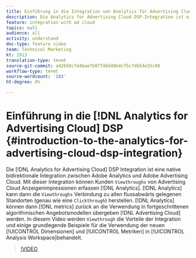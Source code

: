 ```yaml
---
title: Einführung in die Integration von Analytics für Advertising Cloud DSP
description: Die Analytics for Advertising Cloud DSP-Integration ist eine native bidirektionale Integration zwischen Adobe Analytics und Adobe Advertising Cloud. Mit dieser Integration können Kunden Durchsichten aus Advertising Cloud-Anzeigenimpressionen in Analytics erfassen. Analytics kann dann die Durchsichten mit allen nachgelagerten Site-Aktivitäten verbinden (genau wie ein Clickthrough). Analytics kann dann Metriken zurück an Advertising Cloud übergeben, um sie in erweiterten algorithmischen Angebotsmodellen zu verwenden. In diesem Video werden die Vorteile der Integration und einige grundlegende Beispiele für die Verwendung der neuen Dimensionen/Metriken in Analysis Workspace behandelt.
feature: integration with ad cloud
topics: null
audience: all
activity: understand
doc-type: feature video
team: Technical Marketing
kt: 2913
translation-type: tm+mt
source-git-commit: a42658cfd4bae7b077ddd48b4cf5c7db54e35c98
workflow-type: tm+mt
source-wordcount: '183'
ht-degree: 0%

---
```



# Einführung in die [!DNL Analytics for Advertising Cloud] DSP {#introduction-to-the-analytics-for-advertising-cloud-dsp-integration}

Die [!DNL Analytics for Advertising Cloud] DSP Integration ist eine native bidirektionale Integration zwischen Adobe Analytics und Adobe Advertising Cloud. Mit dieser Integration können Kunden `Viewthroughs` von Advertising Cloud Anzeigenimpressionen erfassen [!DNL Analytics]. [!DNL Analytics] kann dann die `Viewthroughs` Verbindung zu allen flussabwärts gelegenen Standorten (genau wie eine `Clickthrough`) herstellen. [!DNL Analytics] können dann [!DNL metrics] zurück an die Verwendung in fortgeschrittenen algorithmischen Angebotsmodellen übergeben [!DNL Advertising Cloud] werden. In diesem Video werden `Viewthrough` die Vorteile der Integration und einige grundlegende Beispiele für die Verwendung der neuen [!UICONTROL Dimensionen] und [!UICONTROL Metriken] in [!UICONTROL Analysis Workspace]behandelt.

>[!VIDEO](https://video.tv.adobe.com/v/27237/?quality=9)
